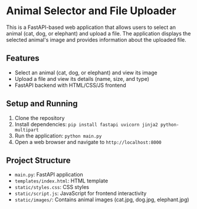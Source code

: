# Animal Selector and File Uploader

This is a FastAPI-based web application that allows users to select an animal (cat, dog, or elephant) and upload a file. The application displays the selected animal's image and provides information about the uploaded file.

## Features

- Select an animal (cat, dog, or elephant) and view its image
- Upload a file and view its details (name, size, and type)
- FastAPI backend with HTML/CSS/JS frontend

## Setup and Running

1. Clone the repository
2. Install dependencies: `pip install fastapi uvicorn jinja2 python-multipart`
3. Run the application: `python main.py`
4. Open a web browser and navigate to `http://localhost:8000`

## Project Structure

- `main.py`: FastAPI application
- `templates/index.html`: HTML template
- `static/styles.css`: CSS styles
- `static/script.js`: JavaScript for frontend interactivity
- `static/images/`: Contains animal images (cat.jpg, dog.jpg, elephant.jpg)
